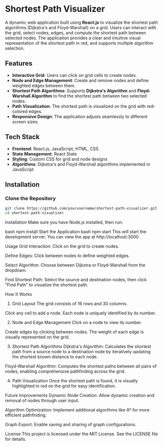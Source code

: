 # Shortest Path Visualizer

A dynamic web application built using **React.js** to visualize the shortest path algorithms (Dijkstra's and Floyd-Warshall) on a grid. Users can interact with the grid, select nodes, edges, and compute the shortest path between selected nodes. The application provides a clear and intuitive visual representation of the shortest path in red, and supports multiple algorithm selection.

## Features

- **Interactive Grid**: Users can click on grid cells to create nodes.
- **Node and Edge Management**: Create and remove nodes and define weighted edges between them.
- **Shortest Path Algorithms**: Supports **Dijkstra's Algorithm** and **Floyd-Warshall Algorithm** to find the shortest path between two selected nodes.
- **Path Visualization**: The shortest path is visualized on the grid with red-colored edges.
- **Responsive Design**: The application adjusts seamlessly to different screen sizes.
  
## Tech Stack

- **Frontend**: React.js, JavaScript, HTML, CSS
- **State Management**: React State
- **Styling**: Custom CSS for grid and node designs
- **Algorithms**: Dijkstra's and Floyd-Warshall algorithms implemented in JavaScript

## Installation

### Clone the Repository

```bash
git clone https://github.com/yourusername/shortest-path-visualizer.git
cd shortest-path-visualizer
```
Installation
Make sure you have Node.js installed, then run:

bash
npm install
Start the Application
bash
npm start
This will start the development server. You can view the app at http://localhost:3000.

Usage
Grid Interaction: Click on the grid to create nodes.

Define Edges: Click between nodes to define weighted edges.

Select Algorithm: Choose between Dijkstra or Floyd-Warshall from the dropdown.

Find Shortest Path: Select the source and destination nodes, then click "Find Path" to visualize the shortest path.

How It Works
1. Grid Layout
The grid consists of 16 rows and 30 columns.

Click any cell to add a node. Each node is uniquely identified by its number.

2. Node and Edge Management
Click on a node to view its number.

Create edges by clicking between nodes. The weight of each edge is visually represented on the grid.

3. Shortest Path Algorithms
Dijkstra's Algorithm: Calculates the shortest path from a source node to a destination node by iteratively updating the shortest known distance to each node.

Floyd-Warshall Algorithm: Computes the shortest paths between all pairs of nodes, enabling comprehensive pathfinding across the grid.

4. Path Visualization
Once the shortest path is found, it is visually highlighted in red on the grid for easy identification.

Future Improvements
Dynamic Node Creation: Allow dynamic creation and removal of nodes through user input.

Algorithm Optimization: Implement additional algorithms like A* for more efficient pathfinding.

Graph Export: Enable saving and sharing of graph configurations.

License
This project is licensed under the MIT License. See the LICENSE file for details.
